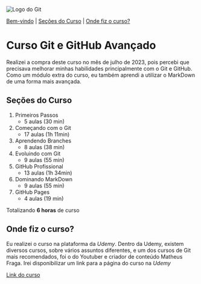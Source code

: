 ![Logo do Git](https://sujeitoprogramador.com/wp-content/uploads/2021/04/gitimage.png)  

[Bem-vindo](#Curso-Git-e-GitHub-Avançado) | [Seções do Curso](seções-do-curso) | [Onde fiz o curso?](onde-fiz-o-curso)

# Curso Git e GitHub Avançado
Realizei a compra deste curso no mês de julho de 2023, pois percebi que precisava melhorar minhas habilidades principalmente com o Git e GitHub. Como um módulo extra do curso, eu também aprendi a utilizar o MarkDown de uma forma mais avançada. 

## Seções do Curso

1. Primeiros Passos
    * 5 aulas (30 min)
2. Começando com o Git
    * 17 aulas (1h 11min)
3. Aprendendo Branches
    * 8 aulas (38 min)
4. Evoluindo com Git
    * 9 aulas (55 min)
5. GitHub Profissional
    * 13 aulas (1h 34min)
6. Dominando MarkDown
    * 9 aulas (55 min)
7. GitHub Pages
    * 4 aulas (19 min)

Totalizando **6 horas** de curso

## Onde fiz o curso?
Eu realizei o curso na plataforma da _Udemy_. Dentro da Udemy, existem diversos cursos, sobre vários assuntos diferentes, e um dos cursos de Git mais recomendados, foi o do Youtuber e criador de conteúdo Matheus Fraga. Irei disponibilizar um link para a página do curso na _Udemy_

[Link do curso](https://www.udemy.com/share/104MYs3@eCwZcBLWt94j8W-LMlZypuE08xoF-Sd3qnmDUo0gYYxdWeci9aBjhUzLAWCD_FoWpg==/)

## 



